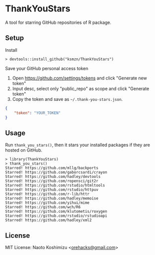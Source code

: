 ThankYouStars
====

A tool for starring GitHub repositories of R package.


## Setup

Install

```console
> devtools::install_github("ksmzn/ThankYouStars")
```

Save your GitHub personal access token

1. Open https://github.com/settings/tokens and click "Generate new token"
2. Input desc, select only "public_repo" as scope and click "Generate token"
3. Copy the token and save as `~/.thank-you-stars.json`.
```json
{
    "token": "YOUR_TOKEN"
}
```

## Usage

Run `thank_you_stars()`, then it stars your installed packages if they are hosted on GitHub.

```console
> library(ThankYouStars)
> thank_you_stars()
Starred! https://github.com/mllg/backports
Starred! https://github.com/gaborcsardi/crayon
Starred! https://github.com/hadley/devtools
Starred! https://github.com/ropensci/git2r
Starred! https://github.com/rstudio/htmltools
Starred! https://github.com/rstudio/httpuv
Starred! https://github.com/r-lib/httr
Starred! https://github.com/hadley/memoise
Starred! https://github.com/yihui/mime
Starred! https://github.com/wch/R6
Starred! https://github.com/klutometis/roxygen
Starred! https://github.com/rstudio/rstudioapi
Starred! https://github.com/hadley/xml2
```

## License

MIT License: Naoto Koshimizu &lt;orehacks@gmail.com&gt;
